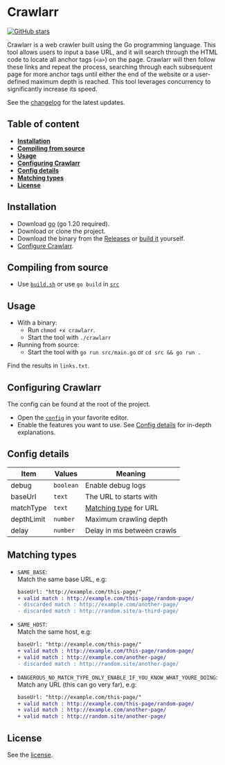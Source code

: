 # Crawlarr

[![GitHub stars](https://img.shields.io/github/stars/LockBlock-dev/Crawlarr.svg)](https://github.com/LockBlock-dev/Crawlarr/stargazers)

Crawlarr is a web crawler built using the Go programming language. This tool allows users to input a base URL, and it will search through the HTML code to locate all anchor tags (`<a>`) on the page. Crawlarr will then follow these links and repeat the process, searching through each subsequent page for more anchor tags until either the end of the website or a user-defined maximum depth is reached. This tool leverages concurrency to significantly increase its speed.

See the [changelog](/CHANGELOG.md) for the latest updates.

## Table of content

-   [**Installation**](#installation)
-   [**Compiling from source**](#compiling-from-source)
-   [**Usage**](#usage)
-   [**Configuring Crawlarr**](#configuring-crawlarr)
-   [**Config details**](#config-details)
-   [**Matching types**](#matching-types)
-   [**License**](#copyright)

## Installation

-   Download [go](https://go.dev/dl/) (go 1.20 required).
-   Download or clone the project.
-   Download the binary from the [Releases](../../releases) or [build it](#compiling-from-source) yourself.
-   [Configure Crawlarr](#configuring-crawlarr).

## Compiling from source

-   Use [`build.sh`](/build.sh) or use `go build` in [`src`](/src)

## Usage

-   With a binary:
    -   Run `chmod +x crawlarr`.
    -   Start the tool with `./crawlarr`
-   Running from source:
    -   Start the tool with `go run src/main.go` or `cd src && go run .`

Find the results in `links.txt`.

## Configuring Crawlarr

The config can be found at the root of the project.

-   Open the [`config`](/config.json) in your favorite editor.
-   Enable the features you want to use. See [Config details](#config-details) for in-depth explanations.

## Config details

| Item       | Values    | Meaning                                  |
| ---------- | --------- | ---------------------------------------- |
| debug      | `boolean` | Enable debug logs                        |
| baseUrl    | `text`    | The URL to starts with                   |
| matchType  | `text`    | [Matching type](#matching-types) for URL |
| depthLimit | `number`  | Maximum crawling depth                   |
| delay      | `number`  | Delay in ms between crawls               |

## Matching types

-   `SAME_BASE`:  
    Match the same base URL, e.g:

    ```diff
    baseUrl: "http://example.com/this-page/"
    + valid match : http://example.com/this-page/random-page/
    - discarded match : http://example.com/another-page/
    - discarded match : http://random.site/a-third-page/
    ```

-   `SAME_HOST`:  
    Match the same host, e.g:

    ```diff
    baseUrl: "http://example.com/this-page/"
    + valid match : http://example.com/this-page/random-page/
    + valid match : http://example.com/another-page/
    - discarded match : http://random.site/another-page/
    ```

-   `DANGEROUS_NO_MATCH_TYPE_ONLY_ENABLE_IF_YOU_KNOW_WHAT_YOURE_DOING`:  
    Match any URL (this can go very far), e.g:
    ```diff
    baseUrl: "http://example.com/this-page/"
    + valid match : http://example.com/this-page/random-page/
    + valid match : http://example.com/another-page/
    + valid match : http://random.site/another-page/
    ```

## License

See the [license](/LICENSE).
